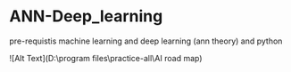 # ANN-Deep_learning
pre-requistis machine learning and deep learning (ann theory) and python


![Alt Text](D:\program files\practice-all\AI road map)

